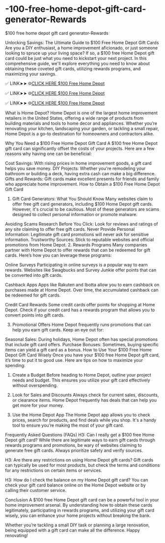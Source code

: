 # -100-free-home-depot-gift-card-generator-Rewards
$100 free home depot gift card generator-Rewards

Unlocking Savings: The Ultimate Guide to $100 Free Home Depot Gift Cards
Are you a DIY enthusiast, a home improvement aficionado, or just someone looking to spruce up your living space? If so, a $100 free Home Depot gift card could be just what you need to kickstart your next project. In this comprehensive guide, we'll explore everything you need to know about obtaining these coveted gift cards, utilizing rewards programs, and maximizing your savings.



✅ LINK➤➤ 🌐[CLICK HERE $100 Free Home Depot](https://tinyurl.com/4czpdzvp)

✅ LINK➤➤ 🌐[CLICK HERE $100 Free Home Depot](https://tinyurl.com/4czpdzvp)

✅ LINK➤➤ 🌐[CLICK HERE $100 Free Home Depot](https://tinyurl.com/4czpdzvp)



What is Home Depot?
Home Depot is one of the largest home improvement retailers in the United States, offering a wide range of products from building materials and tools to home decor and appliances. Whether you’re renovating your kitchen, landscaping your garden, or tackling a small repair, Home Depot is a go-to destination for homeowners and contractors alike.

Why You Need a $100 Free Home Depot Gift Card
A $100 free Home Depot gift card can significantly offset the costs of your projects. Here are a few reasons why having one can be beneficial:

Cost Savings: With rising prices in home improvement goods, a gift card helps you save money.
DIY Projects: Whether you're remodeling your bathroom or building a deck, having extra cash can make a big difference.
Gifts and Rewards: Gift cards make excellent presents for friends and family who appreciate home improvement.
How to Obtain a $100 Free Home Depot Gift Card
1. Gift Card Generators: What You Should Know
Many websites claim to offer free gift card generators, including $100 Home Depot gift cards. However, it's crucial to be cautious. Most of these generators are scams designed to collect personal information or promote malware.

Avoiding Scams
Research Before You Click: Look for reviews and ratings of any site claiming to offer free gift cards.
Never Provide Personal Information: Legitimate gift card promotions will never ask for sensitive information.
Trustworthy Sources: Stick to reputable websites and official promotions from Home Depot.
2. Rewards Programs
Many companies partner with Home Depot to offer rewards that can be redeemed for gift cards. Here’s how you can leverage these programs:

Online Surveys
Participating in online surveys is a popular way to earn rewards. Websites like Swagbucks and Survey Junkie offer points that can be converted into gift cards.

Cashback Apps
Apps like Rakuten and Ibotta allow you to earn cashback on purchases made at Home Depot. Over time, the accumulated cashback can be redeemed for gift cards.

Credit Card Rewards
Some credit cards offer points for shopping at Home Depot. Check if your credit card has a rewards program that allows you to convert points into gift cards.

3. Promotional Offers
Home Depot frequently runs promotions that can help you earn gift cards. Keep an eye out for:

Seasonal Sales: During holidays, Home Depot often has special promotions that include gift card offers.
Purchase Bonuses: Sometimes, buying specific items can yield a gift card as a bonus.
How to Use Your $100 Free Home Depot Gift Card Wisely
Once you have your $100 free Home Depot gift card, it’s time to put it to good use. Here are tips on how to maximize your spending:

1. Create a Budget
Before heading to Home Depot, outline your project needs and budget. This ensures you utilize your gift card effectively without overspending.

2. Look for Sales and Discounts
Always check for current sales, discounts, or clearance items. Home Depot frequently has deals that can help you get more for your money.

3. Use the Home Depot App
The Home Depot app allows you to check prices, search for products, and find deals while you shop. It's a handy tool to ensure you’re making the most of your gift card.

Frequently Asked Questions (FAQs)
H3: Can I really get a $100 free Home Depot gift card?
While there are legitimate ways to earn gift cards through rewards programs and promotions, be wary of websites claiming to generate free gift cards. Always prioritize safety and verify sources.

H3: Are there any restrictions on using Home Depot gift cards?
Gift cards can typically be used for most products, but check the terms and conditions for any restrictions on certain items or services.

H3: How do I check the balance on my Home Depot gift card?
You can check your gift card balance online on the Home Depot website or by calling their customer service.

Conclusion
A $100 free Home Depot gift card can be a powerful tool in your home improvement arsenal. By understanding how to obtain these cards legitimately, participating in rewards programs, and utilizing your gift card wisely, you can enhance your home projects without breaking the bank.

Whether you’re tackling a small DIY task or planning a large renovation, being equipped with a gift card can make all the difference. Happy renovating!
